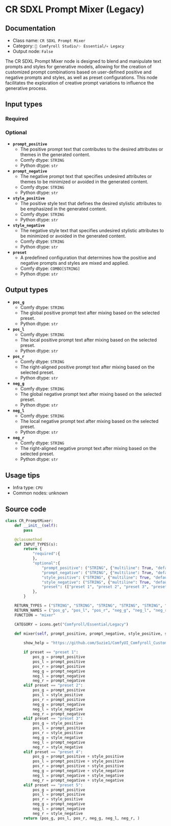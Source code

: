 # CR SDXL Prompt Mixer (Legacy)
## Documentation
- Class name: `CR SDXL Prompt Mixer`
- Category: `🧩 Comfyroll Studio/✨ Essential/💀 Legacy`
- Output node: `False`

The CR SDXL Prompt Mixer node is designed to blend and manipulate text prompts and styles for generative models, allowing for the creation of customized prompt combinations based on user-defined positive and negative prompts and styles, as well as preset configurations. This node facilitates the exploration of creative prompt variations to influence the generative process.
## Input types
### Required
### Optional
- **`prompt_positive`**
    - The positive prompt text that contributes to the desired attributes or themes in the generated content.
    - Comfy dtype: `STRING`
    - Python dtype: `str`
- **`prompt_negative`**
    - The negative prompt text that specifies undesired attributes or themes to be minimized or avoided in the generated content.
    - Comfy dtype: `STRING`
    - Python dtype: `str`
- **`style_positive`**
    - The positive style text that defines the desired stylistic attributes to be emphasized in the generated content.
    - Comfy dtype: `STRING`
    - Python dtype: `str`
- **`style_negative`**
    - The negative style text that specifies undesired stylistic attributes to be minimized or avoided in the generated content.
    - Comfy dtype: `STRING`
    - Python dtype: `str`
- **`preset`**
    - A predefined configuration that determines how the positive and negative prompts and styles are mixed and applied.
    - Comfy dtype: `COMBO[STRING]`
    - Python dtype: `str`
## Output types
- **`pos_g`**
    - Comfy dtype: `STRING`
    - The global positive prompt text after mixing based on the selected preset.
    - Python dtype: `str`
- **`pos_l`**
    - Comfy dtype: `STRING`
    - The local positive prompt text after mixing based on the selected preset.
    - Python dtype: `str`
- **`pos_r`**
    - Comfy dtype: `STRING`
    - The right-aligned positive prompt text after mixing based on the selected preset.
    - Python dtype: `str`
- **`neg_g`**
    - Comfy dtype: `STRING`
    - The global negative prompt text after mixing based on the selected preset.
    - Python dtype: `str`
- **`neg_l`**
    - Comfy dtype: `STRING`
    - The local negative prompt text after mixing based on the selected preset.
    - Python dtype: `str`
- **`neg_r`**
    - Comfy dtype: `STRING`
    - The right-aligned negative prompt text after mixing based on the selected preset.
    - Python dtype: `str`
## Usage tips
- Infra type: `CPU`
- Common nodes: unknown


## Source code
```python
class CR_PromptMixer:
    def __init__(self):
        pass

    @classmethod        
    def INPUT_TYPES(s):
        return {
            "required":{
            },
            "optional":{
                "prompt_positive": ("STRING", {"multiline": True, "default": "BASE_POSITIVE"}),
                "prompt_negative": ("STRING", {"multiline": True, "default": "BASE_NEGATIVE"}),
                "style_positive": ("STRING", {"multiline": True, "default": "REFINER_POSTIVE"}),
                "style_negative": ("STRING", {"multiline": True, "default": "REFINER_NEGATIVE"}),
                "preset": (["preset 1", "preset 2", "preset 3", "preset 4", "preset 5"],),
            },
        }

    RETURN_TYPES = ("STRING", "STRING", "STRING", "STRING", "STRING", "STRING", )
    RETURN_NAMES = ("pos_g", "pos_l", "pos_r", "neg_g", "neg_l", "neg_r", )
    FUNCTION = "mixer"

    CATEGORY = icons.get("Comfyroll/Essential/Legacy")

    def mixer(self, prompt_positive, prompt_negative, style_positive, style_negative, preset):
    
        show_help = "https://github.com/Suzie1/ComfyUI_Comfyroll_CustomNodes/wiki/Legacy-Nodes#cr-prompt-mixer"

        if preset == "preset 1":
            pos_g = prompt_positive
            pos_l = prompt_positive
            pos_r = prompt_positive
            neg_g = prompt_negative
            neg_l = prompt_negative
            neg_r = prompt_negative
        elif preset == "preset 2":
            pos_g = prompt_positive
            pos_l = style_positive
            pos_r = prompt_positive
            neg_g = prompt_negative
            neg_l = style_negative
            neg_r = prompt_negative
        elif preset == "preset 3":
            pos_g = style_positive
            pos_l = prompt_positive
            pos_r = style_positive
            neg_g = style_negative
            neg_l = prompt_negative
            neg_r = style_negative
        elif preset == "preset 4":
            pos_g = prompt_positive + style_positive
            pos_l = prompt_positive + style_positive
            pos_r = prompt_positive + style_positive
            neg_g = prompt_negative + style_negative
            neg_l = prompt_negative + style_negative
            neg_r = prompt_negative + style_negative
        elif preset == "preset 5":
            pos_g = prompt_positive
            pos_l = prompt_positive
            pos_r = style_positive
            neg_g = prompt_negative
            neg_l = prompt_negative
            neg_r = style_negative
        return (pos_g, pos_l, pos_r, neg_g, neg_l, neg_r, )

```
